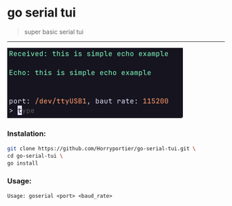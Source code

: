 # go serial tui
> super basic serial tui
----------

![](https://github.com/Horryportier/go-serial-tui/blob/main/showcase.png?raw=true)

### Instalation:
```sh
git clone https://github.com/Horryportier/go-serial-tui.git \
cd go-serial-tui \
go install 
```

### Usage:
```
Usage: goserial <port> <baud_rate>
```
